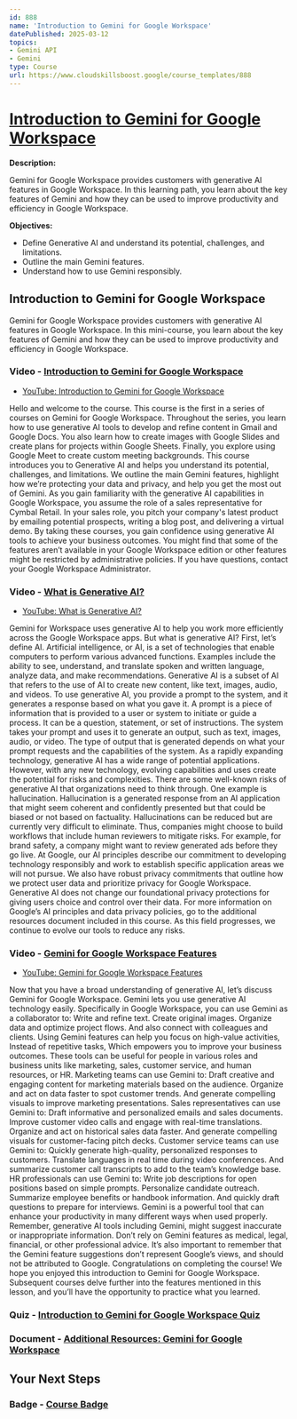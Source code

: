 ```yaml
---
id: 888
name: 'Introduction to Gemini for Google Workspace'
datePublished: 2025-03-12
topics:
- Gemini API
- Gemini
type: Course
url: https://www.cloudskillsboost.google/course_templates/888
---
```


# [Introduction to Gemini for Google Workspace](https://www.cloudskillsboost.google/course_templates/888)

**Description:**

Gemini for Google Workspace provides customers with generative AI features in Google Workspace. In this learning path, you learn about the key features of Gemini and how they can be used to improve productivity and efficiency in Google Workspace.

**Objectives:**

- Define Generative AI and understand its potential, challenges, and limitations.
- Outline the main Gemini features.
- Understand how to use Gemini responsibly.

## Introduction to Gemini for Google Workspace

Gemini for Google Workspace provides customers with generative AI features in Google Workspace. In this mini-course, you learn about the key features of Gemini and how they can be used to improve productivity and efficiency in Google Workspace.

### Video - [Introduction to Gemini for Google Workspace](https://www.cloudskillsboost.google/course_templates/888/video/526732)

- [YouTube: Introduction to Gemini for Google Workspace](https://www.youtube.com/watch?v=0l3zQdDxqXg)

Hello and welcome to the course. This course is the first in a series of courses on Gemini for Google Workspace. Throughout the series, you learn how to use generative AI tools to develop and refine content in Gmail and Google Docs. You also learn how to create images with Google Slides and create plans for projects within Google Sheets. Finally, you explore using Google Meet to create custom meeting backgrounds. This course introduces you to Generative AI and helps you understand its potential, challenges, and limitations. We outline the main Gemini features, highlight how we’re protecting your data and privacy, and help you get the most out of Gemini. As you gain familiarity with the generative AI capabilities in Google Workspace, you assume the role of a sales representative for Cymbal Retail. In your sales role, you pitch your company's latest product by emailing potential prospects, writing a blog post, and delivering a virtual demo. By taking these courses, you gain confidence using generative AI tools to achieve your business outcomes. You might find that some of the features aren’t available in your Google Workspace edition or other features might be restricted by administrative policies. If you have questions, contact your Google Workspace Administrator.

### Video - [What is Generative AI?](https://www.cloudskillsboost.google/course_templates/888/video/526733)

- [YouTube: What is Generative AI?](https://www.youtube.com/watch?v=Cjy_P6Ums8o)

Gemini for Workspace uses generative AI to help you work more efficiently across the Google Workspace apps. But what is generative AI? First, let’s define AI. Artificial intelligence, or AI, is a set of technologies that enable computers to perform various advanced functions. Examples include the ability to see, understand, and translate spoken and written language, analyze data, and make recommendations. Generative AI is a subset of AI that refers to the use of AI to create new content, like text, images, audio, and videos. To use generative AI, you provide a prompt to the system, and it generates a response based on what you gave it. A prompt is a piece of information that is provided to a user or system to initiate or guide a process. It can be a question, statement, or set of instructions. The system takes your prompt and uses it to generate an output, such as text, images, audio, or video. The type of output that is generated depends on what your prompt requests and the capabilities of the system. As a rapidly expanding technology, generative AI has a wide range of potential applications. However, with any new technology, evolving capabilities and uses create the potential for risks and complexities. There are some well-known risks of generative AI that organizations need to think through. One example is hallucination. Hallucination is a generated response from an AI application that might seem coherent and confidently presented but that could be biased or not based on factuality. Hallucinations can be reduced but are currently very difficult to eliminate. Thus, companies might choose to build workflows that include human reviewers to mitigate risks. For example, for brand safety, a company might want to review generated ads before they go live. At Google, our AI principles describe our commitment to developing technology responsibly and work to establish specific application areas we will not pursue. We also have robust privacy commitments that outline how we protect user data and prioritize privacy for Google Workspace. Generative AI does not change our foundational privacy protections for giving users choice and control over their data. For more information on Google’s AI principles and data privacy policies, go to the additional resources document included in this course. As this field progresses, we continue to evolve our tools to reduce any risks.

### Video - [Gemini for Google Workspace Features](https://www.cloudskillsboost.google/course_templates/888/video/526734)

- [YouTube: Gemini for Google Workspace Features](https://www.youtube.com/watch?v=DX2tNus_h-U)

Now that you have a broad understanding of generative AI, let’s discuss Gemini for Google Workspace. Gemini lets you use generative AI technology easily. Specifically in Google Workspace, you can use Gemini as a collaborator to: Write and refine text. Create original images. Organize data and optimize project flows. And also connect with colleagues and clients. Using Gemini features can help you focus on high-value activities, Instead of repetitive tasks, Which empowers you to improve your business outcomes. These tools can be useful for people in various roles and business units like marketing, sales, customer service, and human resources, or HR. Marketing teams can use Gemini to: Draft creative and engaging content for marketing materials based on the audience. Organize and act on data faster to spot customer trends. And generate compelling visuals to improve marketing presentations. Sales representatives can use Gemini to: Draft informative and personalized emails and sales documents. Improve customer video calls and engage with real-time translations. Organize and act on historical sales data faster. And generate compelling visuals for customer-facing pitch decks. Customer service teams can use Gemini to: Quickly generate high-quality, personalized responses to customers. Translate languages in real time during video conferences. And summarize customer call transcripts to add to the team’s knowledge base. HR professionals can use Gemini to: Write job descriptions for open positions based on simple prompts. Personalize candidate outreach. Summarize employee benefits or handbook information. And quickly draft questions to prepare for interviews. Gemini is a powerful tool that can enhance your productivity in many different ways when used properly. Remember, generative AI tools including Gemini, might suggest inaccurate or inappropriate information. Don’t rely on Gemini features as medical, legal, financial, or other professional advice. It’s also important to remember that the Gemini feature suggestions don’t represent Google’s views, and should not be attributed to Google. Congratulations on completing the course! We hope you enjoyed this introduction to Gemini for Google Workspace. Subsequent courses delve further into the features mentioned in this lesson, and you’ll have the opportunity to practice what you learned.

### Quiz - [Introduction to Gemini for Google Workspace Quiz](https://www.cloudskillsboost.google/course_templates/888/quizzes/526735)

### Document - [Additional Resources: Gemini for Google Workspace](https://www.cloudskillsboost.google/course_templates/888/documents/526736)

## Your Next Steps

### Badge - [Course Badge](https://www.cloudskillsboost.googleNone)
